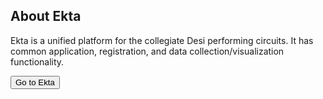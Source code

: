 ## About Ekta

Ekta is a unified platform for the collegiate Desi performing circuits. It has common application, registration, and data collection/visualization functionality.

<a href="https://ekta.app"><button>Go to Ekta</button></a>

